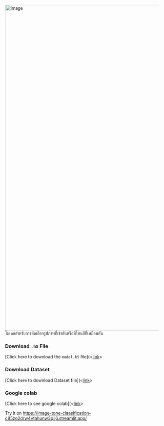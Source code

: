 <img width="1064" alt="image" src="https://github.com/user-attachments/assets/eb48dd4a-7804-48c7-809b-6e5b1ae05ed1">โมเดลสำหรับการคัดเลือกรูปภาพที่เข้ากันหรือมีโทนสีที่เหมือนกัน
### Download `.h5` File
[Click here to download the `model.h5` file](<[link](https://drive.google.com/file/d/1nhc-Yir6d4YozU8oZdKYs5zqJ4mrOVZr/view?usp=drive_link)>
### Download Dataset
[Click here to download Dataset file](<[link](https://drive.google.com/drive/folders/12L0DHrqGwy5umMA_3LLAoX_IElRjXctY?usp=drive_link)>
### Google colab
[Click here to see google colab](<[link](https://colab.research.google.com/drive/1jQO7jFl0YLxu_b-ZYXBaMFKyrQxEL4HV?usp=sharing)>

Try it on
https://image-tone-claasification-c85zo2drw4vtahunw3qjj6.streamlit.app/
